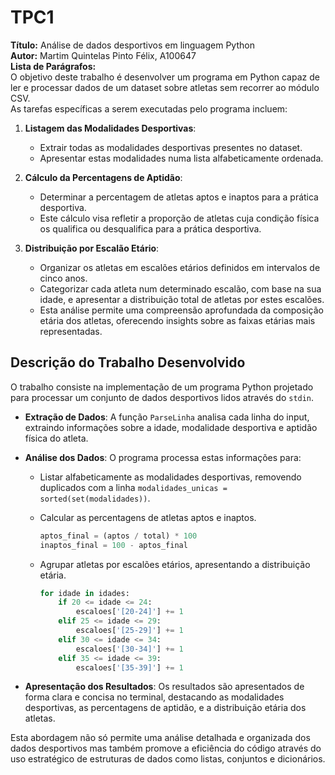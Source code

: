 # TPC1 

**Título:** Análise de dados desportivos em linguagem Python  
**Autor:** Martim Quintelas Pinto Félix, A100647  
**Lista de Parágrafos:**  
O objetivo deste trabalho é desenvolver um programa em Python capaz de ler e processar dados de um dataset sobre atletas sem recorrer ao módulo CSV.  
As tarefas específicas a serem executadas pelo programa incluem:

1. **Listagem das Modalidades Desportivas**: 
   - Extrair todas as modalidades desportivas presentes no dataset.
   - Apresentar estas modalidades numa lista alfabeticamente ordenada.

2. **Cálculo da Percentagens de Aptidão**:
   - Determinar a percentagem de atletas aptos e inaptos para a prática desportiva.
   - Este cálculo visa refletir a proporção de atletas cuja condição física os qualifica ou desqualifica para a prática desportiva.

3. **Distribuição por Escalão Etário**:
   - Organizar os atletas em escalões etários definidos em intervalos de cinco anos.
   - Categorizar cada atleta num determinado escalão, com base na sua idade, e apresentar a distribuição total de atletas por estes escalões.
   - Esta análise permite uma compreensão aprofundada da composição etária dos atletas, oferecendo insights sobre as faixas etárias mais representadas.

## Descrição do Trabalho Desenvolvido

O trabalho consiste na implementação de um programa Python projetado para processar um conjunto de dados desportivos lidos através do `stdin`.

- **Extração de Dados**: A função `ParseLinha` analisa cada linha do input, extraindo informações sobre a idade, modalidade desportiva e aptidão física do atleta.
- **Análise dos Dados**: O programa processa estas informações para:
  - Listar alfabeticamente as modalidades desportivas, removendo duplicados com a linha `modalidades_unicas = sorted(set(modalidades))`.

  - Calcular as percentagens de atletas aptos e inaptos.
    ```python
    aptos_final = (aptos / total) * 100 
    inaptos_final = 100 - aptos_final
    ```
  - Agrupar atletas por escalões etários, apresentando a distribuição etária.
    ```python
    for idade in idades:
        if 20 <= idade <= 24:
            escaloes['[20-24]'] += 1
        elif 25 <= idade <= 29:
            escaloes['[25-29]'] += 1
        elif 30 <= idade <= 34:
            escaloes['[30-34]'] += 1
        elif 35 <= idade <= 39:
            escaloes['[35-39]'] += 1
    ```

- **Apresentação dos Resultados**: Os resultados são apresentados de forma clara e concisa no terminal, destacando as modalidades desportivas, as percentagens de aptidão, e a distribuição etária dos atletas.

Esta abordagem não só permite uma análise detalhada e organizada dos dados desportivos mas também promove a eficiência do código através do uso estratégico de estruturas de dados como listas, conjuntos e dicionários.


